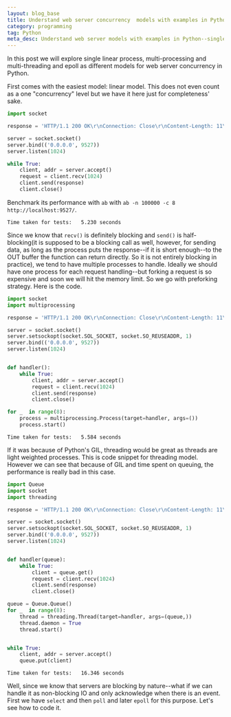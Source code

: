 ```yaml
---
layout: blog_base
title: Understand web server concurrency  models with examples in Python
category: programming
tag: Python
meta_desc: Understand web server models with examples in Python--single linear process, multi-processing, multi-threading, epoll.
---
```


In this post we will explore single linear process, multi-processing and multi-threading and epoll as different models for web server concurrency in Python.

First comes with the easiest model: linear model. This does not even count as a one "concurrency" level but we have it here just for completeness' sake.
~~~python
import socket

response = 'HTTP/1.1 200 OK\r\nConnection: Close\r\nContent-Length: 11\r\n\r\nHello world'

server = socket.socket()
server.bind(('0.0.0.0', 9527))
server.listen(1024)

while True:
    client, addr = server.accept()
    request = client.recv(1024)
    client.send(response)
    client.close()
~~~

Benchmark its performance with `ab` with `ab -n 100000 -c 8 http://localhost:9527/`.

~~~
Time taken for tests:   5.230 seconds
~~~

Since we know that `recv()` is definitely blocking and `send()` is half-blocking(it is supposed to be a blocking call as well, however, for sending data, as long as the process puts the response--if it is short enough--to the OUT buffer the function can return directly. So it is not entirely blocking in practice), we tend to have multiple processes to handle. Ideally we should have one process for each request handling--but forking a request is so expensive and soon we will hit the memory limit. So we go with preforking strategy. Here is the code.
~~~python
import socket
import multiprocessing

response = 'HTTP/1.1 200 OK\r\nConnection: Close\r\nContent-Length: 11\r\n\r\nHello world'

server = socket.socket()
server.setsockopt(socket.SOL_SOCKET, socket.SO_REUSEADDR, 1)
server.bind(('0.0.0.0', 9527))
server.listen(1024)


def handler():
    while True:
        client, addr = server.accept()
        request = client.recv(1024)
        client.send(response)
        client.close()

for _  in range(8):
    process = multiprocessing.Process(target=handler, args=())
    process.start()
~~~

~~~
Time taken for tests:   5.584 seconds
~~~

If it was because of Python's GIL, threading would be great as threads are light weighted processes. This is code snippet for threading model. However we can see that because of GIL and time spent on queuing, the performance is really bad in this case.
~~~python
import Queue
import socket
import threading

response = 'HTTP/1.1 200 OK\r\nConnection: Close\r\nContent-Length: 11\r\n\r\nHello world'

server = socket.socket()
server.setsockopt(socket.SOL_SOCKET, socket.SO_REUSEADDR, 1)
server.bind(('0.0.0.0', 9527))
server.listen(1024)


def handler(queue):
    while True:
        client = queue.get()
        request = client.recv(1024)
        client.send(response)
        client.close()

queue = Queue.Queue()
for _  in range(8):
    thread = threading.Thread(target=handler, args=(queue,))
    thread.daemon = True
    thread.start()


while True:
    client, addr = server.accept()
    queue.put(client)
~~~

~~~
Time taken for tests:   16.346 seconds
~~~

Well, since we know that servers are blocking by nature--what if we can handle it as non-blocking IO and only acknowledge when there is an event. First we have `select` and then `poll` and later `epoll` for this purpose. Let's see how to code it.

~~~python
~~~
